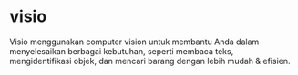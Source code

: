 # visio
Visio menggunakan computer vision untuk membantu Anda dalam menyelesaikan berbagai kebutuhan, seperti membaca teks,  mengidentifikasi objek, dan mencari barang dengan lebih mudah &amp; efisien.
